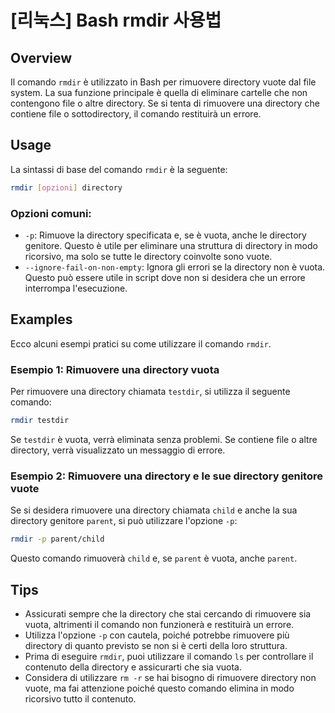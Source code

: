 # [리눅스] Bash rmdir 사용법

## Overview
Il comando `rmdir` è utilizzato in Bash per rimuovere directory vuote dal file system. La sua funzione principale è quella di eliminare cartelle che non contengono file o altre directory. Se si tenta di rimuovere una directory che contiene file o sottodirectory, il comando restituirà un errore.

## Usage
La sintassi di base del comando `rmdir` è la seguente:

```bash
rmdir [opzioni] directory
```

### Opzioni comuni:
- `-p`: Rimuove la directory specificata e, se è vuota, anche le directory genitore. Questo è utile per eliminare una struttura di directory in modo ricorsivo, ma solo se tutte le directory coinvolte sono vuote.
- `--ignore-fail-on-non-empty`: Ignora gli errori se la directory non è vuota. Questo può essere utile in script dove non si desidera che un errore interrompa l'esecuzione.

## Examples
Ecco alcuni esempi pratici su come utilizzare il comando `rmdir`.

### Esempio 1: Rimuovere una directory vuota
Per rimuovere una directory chiamata `testdir`, si utilizza il seguente comando:

```bash
rmdir testdir
```

Se `testdir` è vuota, verrà eliminata senza problemi. Se contiene file o altre directory, verrà visualizzato un messaggio di errore.

### Esempio 2: Rimuovere una directory e le sue directory genitore vuote
Se si desidera rimuovere una directory chiamata `child` e anche la sua directory genitore `parent`, si può utilizzare l'opzione `-p`:

```bash
rmdir -p parent/child
```

Questo comando rimuoverà `child` e, se `parent` è vuota, anche `parent`.

## Tips
- Assicurati sempre che la directory che stai cercando di rimuovere sia vuota, altrimenti il comando non funzionerà e restituirà un errore.
- Utilizza l'opzione `-p` con cautela, poiché potrebbe rimuovere più directory di quanto previsto se non si è certi della loro struttura.
- Prima di eseguire `rmdir`, puoi utilizzare il comando `ls` per controllare il contenuto della directory e assicurarti che sia vuota.
- Considera di utilizzare `rm -r` se hai bisogno di rimuovere directory non vuote, ma fai attenzione poiché questo comando elimina in modo ricorsivo tutto il contenuto.